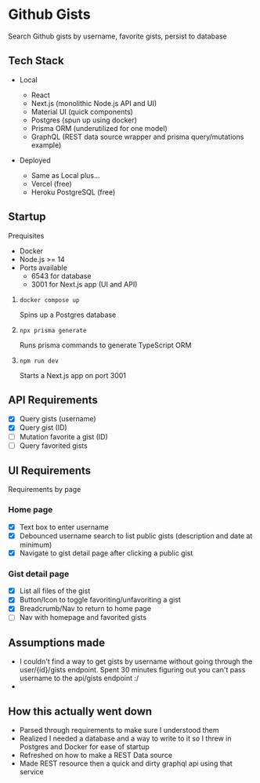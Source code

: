 # Github Gists

Search Github gists by username, favorite gists, persist to database

## Tech Stack

-   Local

    -   React
    -   Next.js (monolithic Node.js API and UI)
    -   Material UI (quick components)
    -   Postgres (spun up using docker)
    -   Prisma ORM (underutilized for one model)
    -   GraphQL (REST data source wrapper and prisma query/mutations example)

-   Deployed
    -   Same as Local plus...
    -   Vercel (free)
    -   Heroku PostgreSQL (free)

## Startup

Prequisites

-   Docker
-   Node.js >= 14
-   Ports available
    -   6543 for database
    -   3001 for Next.js app (UI and API)

1. `docker compose up`

    Spins up a Postgres database

2. `npx prisma generate`

    Runs prisma commands to generate TypeScript ORM

3. `npm run dev`

    Starts a Next.js app on port 3001

## API Requirements

-   [x] Query gists (username)
-   [x] Query gist (ID)
-   [ ] Mutation favorite a gist (ID)
-   [ ] Query favorited gists

## UI Requirements

Requirements by page

### Home page

-   [x] Text box to enter username
-   [x] Debounced username search to list public gists (description and date at minimum)
-   [x] Navigate to gist detail page after clicking a public gist

### Gist detail page

-   [x] List all files of the gist
-   [x] Button/Icon to toggle favoriting/unfavoriting a gist
-   [x] Breadcrumb/Nav to return to home page
-   [ ] Nav with homepage and favorited gists

## Assumptions made

-   I couldn't find a way to get gists by username without going through the user/{id}/gists endpoint. Spent 30 minutes figuring out you can't pass username to the api/gists endpoint :/
-

## How this actually went down

-   Parsed through requirements to make sure I understood them
-   Realized I needed a database and a way to write to it so I threw in Postgres and Docker for ease of startup
-   Refreshed on how to make a REST Data source
-   Made REST resource then a quick and dirty graphql api using that service
